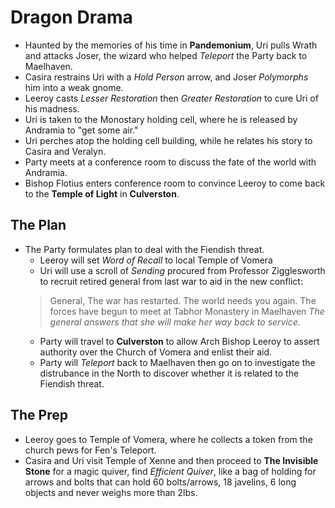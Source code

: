 <!-- TITLE: 2020 04 25 -->
<!-- SUBTITLE: A quick summary of 2020 04 25 -->

# Dragon Drama
- Haunted by the memories of his time in **Pandemonium**, Uri pulls Wrath and attacks Joser, the wizard who helped *Teleport* the Party back to Maelhaven.
- Casira restrains Uri with a *Hold Person* arrow, and Joser *Polymorphs* him into a weak gnome.
- Leeroy casts *Lesser Restoration* then *Greater Restoration*  to cure Uri of his madness.
- Uri is taken to the Monostary holding cell, where he is released by Andramia to "get some air."
- Uri perches atop the holding cell building, while he relates his story to Casira and Veralyn.
- Party meets at a conference room to discuss the fate of the world with Andramia.
- Bishop Flotius enters conference room to convince Leeroy to come back to the **Temple of Light** in **Culverston**.

## The Plan
- The Party formulates plan to deal with the Fiendish threat. 
	- Leeroy will set *Word of Recall* to local Temple of Vomera
	- Uri will use a scroll of *Sending*   procured from Professor Zigglesworth to recruit retired general from last war to aid in the new conflict:
	> 	General, The war has restarted. The world needs you again. The forces have begun to meet at Tabhor Monastery in Maelhaven
		*The general answers that she will make her way back to service.*
	- Party will travel to **Culverston** to allow Arch Bishop Leeroy to assert authority over the Church of Vomera and enlist their aid.
	- Party will *Teleport* back to Maelhaven then go on to investigate the distrubance in the North to discover whether it is related to the Fiendish threat.

## The Prep
- Leeroy goes to Temple of Vomera, where he collects a token from the church pews for Fen's Teleport.
- Casira and Uri visit Temple of Xenne and then proceed to **The Invisible Stone** for a magic quiver, find *Efficient Quiver*, like a bag of holding for arrows and bolts that can hold 60 bolts/arrows, 18 javelins, 6 long objects and never weighs more than 2lbs.